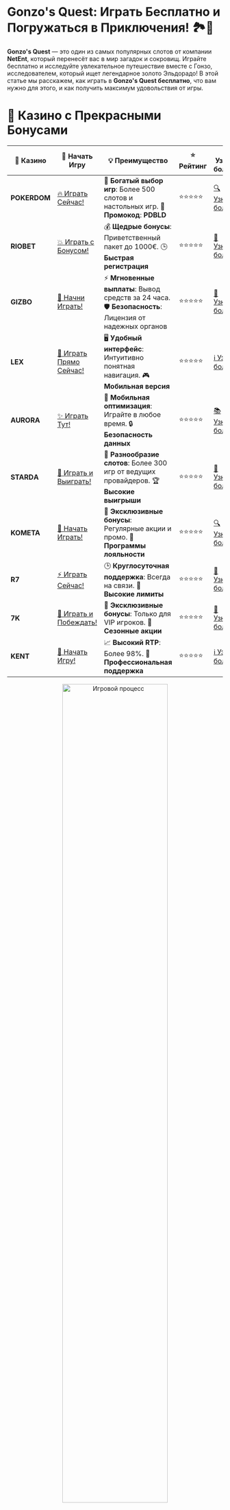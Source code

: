 # **Gonzo's Quest: Играть Бесплатно и Погружаться в Приключения! 🏞️💎**

**Gonzo's Quest** — это один из самых популярных слотов от компании **NetEnt**, который перенесёт вас в мир загадок и сокровищ. Играйте бесплатно и исследуйте увлекательное путешествие вместе с Гонзо, исследователем, который ищет легендарное золото Эльдорадо! В этой статье мы расскажем, как играть в **Gonzo's Quest бесплатно**, что вам нужно для этого, и как получить максимум удовольствия от игры.

# 🌟 Казино с Прекрасными Бонусами

| 🎲 **Казино** | 🔗 **Начать Игру** | 💡 **Преимущество** | ⭐ **Рейтинг** | 🔗 **Узнать больше** | 🆕 **Новая информация** |
|--------------|---------------------|---------------------|----------------|----------------------|-------------------------|
| **POKERDOM**  | [🔥 Играть Сейчас!](https://brandplay.link/4k77v2yx) | 🎉 **Богатый выбор игр**: Более 500 слотов и настольных игр. 🎁 **Промокод**: **PDBLD** | ⭐⭐⭐⭐⭐ | [🔍 Узнать больше](https://brandplay.link/4k77v2yx) | 🏆 **Победители турниров** получают эксклюзивные подарки! |
| **RIOBET**    | [💥 Играть с Бонусом!](https://brandplay.link/7xBLTPyj) | 💰 **Щедрые бонусы**: Приветственный пакет до 1000€. 🕒 **Быстрая регистрация** | ⭐⭐⭐⭐⭐ | [📖 Узнать больше](https://brandplay.link/7xBLTPyj) | 💬 **Поддержка 24/7** для комфортной игры в любое время! |
| **GIZBO**     | [🚀 Начни Играть!](https://brandplay.link/bprXw4YV) | ⚡ **Мгновенные выплаты**: Вывод средств за 24 часа. 🛡️ **Безопасность**: Лицензия от надежных органов | ⭐⭐⭐⭐⭐ | [📝 Узнать больше](https://brandplay.link/bprXw4YV) | 🔒 **SSL-шифрование** для максимальной безопасности данных игроков. |
| **LEX**       | [💎 Играть Прямо Сейчас!](https://brandplay.link/zW4hdDFV) | 🖥️ **Удобный интерфейс**: Интуитивно понятная навигация. 🎮 **Мобильная версия** | ⭐⭐⭐⭐⭐ | [ℹ️ Узнать больше](https://brandplay.link/zW4hdDFV) | 📱 **Поддержка всех мобильных устройств** для удобства игры в любом месте. |
| **AURORA**    | [✨ Играть Тут!](https://10trafic-stat2.com/click/668546556bcc6313411604bd/6766/13032/subaccount) | 📱 **Мобильная оптимизация**: Играйте в любое время. 🔒 **Безопасность данных** | ⭐⭐⭐⭐⭐ | [📚 Узнать больше](https://10trafic-stat2.com/click/668546556bcc6313411604bd/6766/13032/subaccount) | 🌍 **Международная лицензия** на деятельность в разных странах. |
| **STARDА**    | [🎉 Играть и Выиграть!](https://brandplay.link/fB7xwRFL) | 🎰 **Разнообразие слотов**: Более 300 игр от ведущих провайдеров. 🏆 **Высокие выигрыши** | ⭐⭐⭐⭐⭐ | [🔎 Узнать больше](https://brandplay.link/fB7xwRFL) | 🎉 **Ежемесячные турниры** с крупными призами! |
| **KOMETA**    | [🎁 Начать Играть!](https://brandplay.link/8ZymQJV8) | 🎁 **Эксклюзивные бонусы**: Регулярные акции и промо. 🔄 **Программы лояльности** | ⭐⭐⭐⭐⭐ | [🔍 Узнать больше](https://brandplay.link/8ZymQJV8) | 🌟 **Персонализированные предложения** для долгосрочных игроков. |
| **R7**        | [⚡ Играть Сейчас!](https://brandplay.link/bMd3Yjsw) | 🕒 **Круглосуточная поддержка**: Всегда на связи. 💸 **Высокие лимиты** | ⭐⭐⭐⭐⭐ | [📖 Узнать больше](https://brandplay.link/bMd3Yjsw) | 🎯 **Рейтинг игроков** для лучших участников. |
| **7K**        | [🎯 Играть и Побеждать!](https://brandplay.link/BvQyFShp) | 🌟 **Эксклюзивные бонусы**: Только для VIP игроков. 🎉 **Сезонные акции** | ⭐⭐⭐⭐⭐ | [📝 Узнать больше](https://brandplay.link/BvQyFShp) | 🥇 **Особые привилегии** для постоянных игроков. |
| **KENT**      | [🔑 Начать Игру!](https://brandplay.link/Fv2WP3js) | 📈 **Высокий RTP**: Более 98%. 💼 **Профессиональная поддержка** | ⭐⭐⭐⭐⭐ | [ℹ️ Узнать больше](https://brandplay.link/Fv2WP3js) | 💬 **Поддержка на нескольких языках** для удобства игроков. |

<div align="center"> <img src="https://i.pinimg.com/originals/1d/b3/25/1db325483acbe642c6d4e6fdd73a4988.gif" alt="Игровой процесс" width="70%"> </div>
---

# 🚀 Быстрые Выигрыши и Поддержка

| 🎲 **Казино** | 🔗 **Начать Игру** | 💡 **Преимущество** | ⭐ **Рейтинг** | 🔗 **Узнать больше** | 🆕 **Новая информация** |
|--------------|---------------------|---------------------|----------------|----------------------|-------------------------|
| **GAMA**      | [🎯 Играть Прямо Сейчас!](https://brandplay.link/j6NMKsDz) | 🔍 **Интуитивный интерфейс**: Легкость использования. 🏅 **Престижные турниры** | ⭐⭐⭐⭐☆ | [🔎 Узнать больше](https://brandplay.link/j6NMKsDz) | 🏆 **Турниры с большими призами** каждый месяц. |
| **ONION**     | [💥 Играть и Выигрывать!](https://brandplay.link/zBGRVpQ9) | 🤑 **Низкие ставки**: Идеально для начинающих. 🔄 **Быстрые выводы** | ⭐⭐⭐⭐☆ | [🔍 Узнать больше](https://brandplay.link/zBGRVpQ9) | 🎮 **Казино для новичков** с простыми правилами. |
| **ЧЕМПИОН**   | [🏅 Играть в Турнире!](https://temon-gter.cfd/go/lRq?p80412p304504pcc44t17455) | 🏅 **Лояльная программа**: Награды за активность. 🎁 **Ежемесячные бонусы** | ⭐⭐⭐⭐☆ | [📖 Узнать больше](https://temon-gter.cfd/go/lRq?p80412p304504pcc44t17455) | 🥇 **Турниры и лояльность** — каждый шаг вознаграждается. |
| **VAVADA**    | [🚀 Играть Без Ожидания!](https://vavadapartner.pro/?promo=ea5c9275-6854-4505-94fc-95ab18221945-linkb2) | 🚀 **Быстрая регистрация**: Начните играть мгновенно. 🔐 **Безопасные транзакции** | ⭐⭐⭐⭐☆ | [📝 Узнать больше](https://vavadapartner.pro/?promo=ea5c9275-6854-4505-94fc-95ab18221945-linkb2) | 🏆 **Программа для новых игроков** с бонусами за регистрацию. |
| **FRIENDS**   | [🎉 Играть и Развлекаться!](https://gofriends.mba/linkb2) | 🤝 **Социальные игры**: Играйте с друзьями. 🌐 **Мультиплатформенность** | ⭐⭐⭐⭐☆ | [ℹ️ Узнать больше](https://gofriends.mba/linkb2) | 🎮 **Играйте с друзьями** и зарабатывайте бонусы за совместные действия. |
| **1WIN**      | [⚡ Играть и Выигрывать!](https://brandplay.link/smXVpBbG) | 🏆 **Спортивные ставки**: Широкий выбор видов спорта. 💵 **Высокие коэффициенты** | ⭐⭐⭐⭐☆ | [📚 Узнать больше](https://brandplay.link/smXVpBbG) | ⚽ **Бонусы на спортивные ставки** для активных игроков. |
| **DRIP**      | [💥 Играть Сразу!](https://drp-ircp01.com/c07e6a3db) | 🌐 **Инновационные игры**: Новейшие игровые технологии. 🛡️ **Высокая безопасность** | ⭐⭐⭐⭐☆ | [🔎 Узнать больше](https://drp-ircp01.com/c07e6a3db) | 🔧 **Инновационные функции** для удобства игры. |
| **JOYCASINO** | [🎰 Играть И Побеждать!](https://rpc30.call2me.pro/?/ru/registration?apkpop=0&partner=p24970p3291217pc98f) | 🎁 **Приятные бонусы**: Ежедневные акции и подарки. 🕹️ **Разнообразие игр** | ⭐⭐⭐⭐☆ | [🔍 Узнать больше](https://rpc30.call2me.pro/?/ru/registration?apkpop=0&partner=p24970p3291217pc98f) | 🎉 **Щедрые фриспины** для новых игроков. |
| **PLAYFORTUNA** | [🔥 Играть С Бонусом!](https://fortunapromo.net/alt/playfortuna/registration?0dc4a9362a71feb7e3f165fb8e766f70) | 🎉 **Регулярные акции**: Бонусы, фриспины и многое другое. 🏅 **Турниры** | ⭐⭐⭐⭐☆ | [📚 Узнать больше](https://fortunapromo.net/alt/playfortuna/registration?0dc4a9362a71feb7e3f165fb8e766f70) | 🎯 **Выгодные предложения** на популярные игры. |
| **SYKAA**     | [💸 Играть Сейчас!](https://s-two-way.com/?source=linkb2&pid=30697) | 💸 **Доступные ставки**: Идеально для новичков. 🎁 **Щедрые бонусы** | ⭐⭐⭐⭐☆ | [🔍 Узнать больше](https://s-two-way.com/?source=linkb2&pid=30697) | 💥 **Акции с большими бонусами** для новичков и опытных игроков. |

<div align="center"> <img src="https://schaeffers-cdn.s3.amazonaws.com/images/default-source/schaeffers-cdn-images/default-images/sectors/bigstock-casino-gambling-concept-with-f-369012793.jpg?sfvrsn=493ad806_4" alt="Игровой процесс" width="70%"> </div>
---

# 💸 Казино с Привлекательными Программами Лояльности

| 🎲 **Казино** | 🔗 **Начать Игру** | 💡 **Преимущество** | ⭐ **Рейтинг** | 🔗 **Узнать больше** | 🆕 **Новая информация** |
|--------------|---------------------|---------------------|----------------|----------------------|-------------------------|
| **KOMETA**    | [🎯 Начни Играть!](https://brandplay.link/8ZymQJV8) | 🎁 **Эксклюзивные бонусы**: Регулярные акции и промо. 🔄 **Программы лояльности** | ⭐⭐⭐⭐⭐ | [🔍 Узнать больше](https://brandplay.link/8ZymQJV8) | 🌟 **Персонализированные предложения** для долгосрочных игроков. |
| **1Xslots**   | [🏅 Играть Прямо Сейчас!](https://brandplay.link/hSB1khtr) | 🎉 **Множество акций**: Еженедельные бонусы и турниры. 🛡️ **Безопасность** | ⭐⭐⭐⭐⭐ | [📚 Узнать больше](https://brandplay.link/hSB1khtr) | 🏅 **Награды за активность**: участники программы лояльности получают специальные привилегии. |
| **R7**        | [🚀 Играть Сейчас!](https://brandplay.link/bMd3Yjsw) | 🕒 **Круглосуточная поддержка**: Всегда на связи. 💸 **Высокие лимиты** | ⭐⭐⭐⭐⭐ | [📖 Узнать больше](https://brandplay.link/bMd3Yjsw) | 💬 **VIP-поддержка** для постоянных игроков с приоритетом. |

<div align="center"> <img src="https://i.pinimg.com/originals/1d/b3/25/1db325483acbe642c6d4e6fdd73a4988.gif" alt="Игровой процесс" width="70%"> </div>
---

## Что Такое **Gonzo's Quest**? 🎰

**Gonzo's Quest** — это пятибарабанный слот с 20 фиксированными линиями выплат, который предлагает уникальные функции, такие как **Avalanche Reels** и **Free Falls** (бесплатные спины). Слот вдохновлён поисками золотого города Эльдорадо и предлагает игрокам потрясающую графику, захватывающий сюжет и отличные возможности для выигрыша. Это идеальный выбор для любителей приключений и бонусных раундов.

### Почему стоит играть в **Gonzo's Quest** бесплатно?  
- **Без риска**: Играйте бесплатно, не рискуя собственными деньгами.
- **Уникальная механика**: Попробуйте захватывающий формат **Avalanche Reels**, который может принести большие выигрыши.
- **Познакомьтесь с игрой**: Бесплатная версия позволяет вам полностью изучить игру и её особенности, не вкладывая реальные деньги.

## Как Играть в **Gonzo's Quest** Бесплатно? 🎮

Чтобы начать играть в **Gonzo's Quest** бесплатно, вам нужно выполнить несколько простых шагов:

### 1. **Выбор Лицензированного Онлайн-Казино** 🏆  
Найдите казино, которое предлагает демо-версию **Gonzo's Quest**. Многие лицензированные онлайн-казино позволяют играть в этот слот бесплатно без регистрации и депозита.

### 2. **Запуск Игры в Демонстрационном Режиме** 🎮  
После регистрации на платформе или без неё выберите слот **Gonzo's Quest** и запустите демо-версию. Это даст вам возможность крутить барабаны без финансовых рисков.

### 3. **Настройка Ставки (По Желанию)** 💰  
В демо-режиме вы не тратите реальные деньги, но можете настроить виртуальные ставки, чтобы испытать игру в полной мере.

### 4. **Играть и Наслаждаться** 🎰  
Нажмите на кнопку вращения и наслаждайтесь приключением! В демо-режиме доступны все функции слота, включая **Avalanche Reels** и **Free Falls**.

## Преимущества Игры в **Gonzo's Quest** Бесплатно 🎉

### 1. **Без Риска и Финансовых Затрат** 💸  
Демо-игра — это отличный способ попробовать слот без необходимости тратить деньги. Это безопасный способ исследовать игру и её возможности.

### 2. **Изучение Уникальных Механик** 🧠  
**Avalanche Reels** — это уникальная механика, при которой выигрышные комбинации исчезают, и новые символы заполняют их место. Это позволяет вам выигрывать несколько раз за одно вращение, увеличивая шансы на победу.

### 3. **Доступность Бесплатных Спинов** 🎁  
В демо-режиме активируются бонусные раунды, такие как **Free Falls**, которые даруют бесплатные спины с дополнительными множителями. Это помогает вам лучше понять, как работают бонусные функции.

### 4. **Качество Графики и Звука** 🎧  
**Gonzo's Quest** обладает потрясающей графикой и звуковыми эффектами, которые погружают в атмосферу приключений. Играйте бесплатно, наслаждаясь красивыми визуальными и звуковыми эффектами, не рискуя деньгами.

## Особенности Слота **Gonzo's Quest** 🏆

### 1. **Avalanche Reels (Аваланш Рилс)** 🌪️  
Это уникальная функция, при которой символы, составившие выигрышную комбинацию, исчезают, а на их место падают новые. Этот процесс может происходить несколько раз подряд, создавая дополнительные выигрыши.

### 2. **Free Falls (Бесплатные Спины)** 🎁  
Соберите 3 или более символов **Free Fall**, чтобы активировать бесплатные спины. В этом раунде выигрыши могут быть увеличены множителями, что значительно повышает шансы на крупный выигрыш.

### 3. **Множители** 💎  
Каждый **Avalanche** увеличивает множитель выигрыша, что делает процесс игры ещё более захватывающим. В бесплатных спинах множитель может достичь x15!

### 4. **Символ Wild** 🌟  
Символ **Wild** помогает заменять другие символы, помогая создавать выигрышные комбинации. Это полезная функция, которая повышает вероятность выигрыша.

## Советы по Игре в **Gonzo's Quest** Бесплатно 🎯

### 1. **Используйте Демонстрационную Версию для Изучения Игры** 🧠  
Демо-режим идеально подходит для изучения слота, его механик и бонусных функций. Тщательно ознакомьтесь с игровыми процессами, прежде чем играть на реальные деньги.

### 2. **Следите за Бонусными Функциями** 🎁  
Не забывайте про функции **Avalanche Reels** и **Free Falls**. Эти функции могут значительно увеличить ваш выигрыш, если вы правильно их используете.

### 3. **Тестируйте Разные Ставки** 💸  
В демо-режиме можно экспериментировать с разными размерами ставок, чтобы понять, какая ставка приносит наибольшие выигрыши.

### 4. **Играйте Ответственно** 🛡️  
Как и в любых азартных играх, не забывайте об ответственном подходе. Установите лимиты на время и ставки, чтобы не потерять контроль.

## Заключение 🏁

**Gonzo's Quest** — это увлекательный слот с уникальной механикой **Avalanche Reels** и бонусами, такими как **Free Falls** и множители. Играя бесплатно, вы можете испытать все эти функции без риска потерь. Этот слот предлагает не только отличные возможности для выигрыша, но и захватывающее приключение с Гонзо. Наслаждайтесь игрой и не забывайте играть ответственно!

---
*Азартные игры могут вызвать зависимость. Играйте ответственно и выбирайте только лицензированные казино для безопасной игры.*
